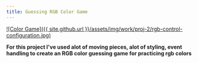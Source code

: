 ```yaml
---
title: Guessing RGB Color Game
---
```

<a href="ColorGame\colorgame.html">
![Color Game]({{ site.github.url }}/assets/img/work/proj-2/rgb-control-configuration.jpg)
</a>
<p><strong>For this project I've used alot of moving pieces, alot of styling, event handling to create an RGB color guessing game for practicing rgb colors</strong></p>
